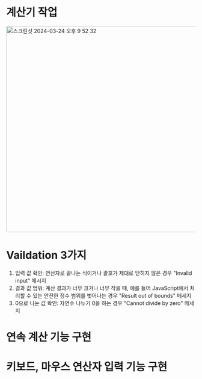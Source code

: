 # 계산기 작업
<img width="548" alt="스크린샷 2024-03-24 오후 9 52 32" src="https://github.com/ted0729/Typescript_Calculator/assets/138233242/1c3299c0-a040-4a7f-b704-642d542f1d68">

# Vaildation 3가지
1. 입력 값 확인: 연산자로 끝나는 식이거나 괄호가 제대로 닫히지 않은 경우 "Invalid input" 메시지
2. 결과 값 범위: 계산 결과가 너무 크거나 너무 작을 때, 예를 들어 JavaScript에서 처리할 수 있는 안전한 정수 범위를 벗어나는 경우 "Result out of bounds" 메세지
3. 0으로 나눈 값 확인: 자연수 나누기 0을 하는 경우 "Cannot divide by zero" 메세지

# 연속 계산 기능 구현
# 키보드, 마우스 연산자 입력 기능 구현
